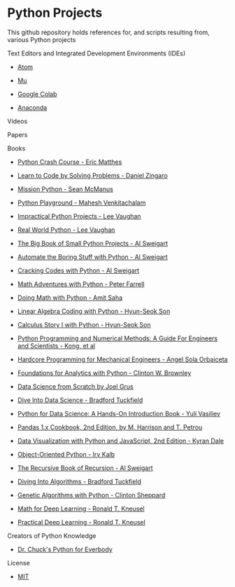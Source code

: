 # Python Projects

This github repository holds references for, and scripts resulting from, various Python projects

Text Editors and Integrated Development Environments (IDEs)

* [Atom](https://atom.io)

* [Mu](https://codewith.mu)

* [Google Colab](https://colab.research.google.com)

* [Anaconda](https://www.anaconda.com)

Videos

Papers

Books

* [Python Crash Course - Eric Matthes](https://nostarch.com/pythoncrashcourse2e)

* [Learn to Code by Solving Problems - Daniel Zingaro](https://nostarch.com/learn-code-solving-problems)

* [Mission Python - Sean McManus](https://nostarch.com/missionpython)

* [Python Playground - Mahesh Venkitachalam](https://nostarch.com/pythonplayground)

* [Impractical Python Projects - Lee Vaughan](https://nostarch.com/impracticalpythonprojects)

* [Real World Python - Lee Vaughan](https://nostarch.com/real-world-python)

* [The Big Book of Small Python Projects - Al Sweigart](https://nostarch.com/big-book-small-python-projects)

* [Automate the Boring Stuff with Python - Al Sweigart](https://nostarch.com/automatestuff2)

* [Cracking Codes with Python - Al Sweigart](https://nostarch.com/crackingcodes)

* [Math Adventures with Python - Peter Farrell](https://nostarch.com/mathadventures)

* [Doing Math with Python - Amit Saha](https://nostarch.com/doingmathwithpython)

* [Linear Algebra Coding with Python - Hyun-Seok Son](https://www.goodreads.com/book/show/54619033-linear-algebra-coding-with-python)

* [Calculus Story I with Python - Hyun-Seok Son](https://blackwells.co.uk/bookshop/product/Calculus-Story-I-With-Python-by-Hyun-Seok-Son-author/9781097682799)

* [Python Programming and Numerical Methods: A Guide For Engineers and Scientists - Kong, et al](https://pythonnumericalmethods.berkeley.edu/notebooks/Index.html)

* [Hardcore Programming for Mechanical Engineers - Angel Sola Orbaiceta](https://nostarch.com/hardcore-programming-mechanical-engineers)

* [Foundations for Analytics with Python - Clinton W. Brownley](https://www.oreilly.com/library/view/foundations-for-analytics/9781491922521/)

* [Data Science from Scratch by Joel Grus](https://www.oreilly.com/library/view/data-science-from/9781492041122/)

* [Dive Into Data Science - Bradford Tuckfield](https://nostarch.com/dive-data-science)

* [Python for Data Science: A Hands-On Introduction Book - Yuli Vasiliev](https://www.oreilly.com/library/view/python-for-data/9781098130275/)

* [Pandas 1.x Cookbook, 2nd Edition, by M. Harrison and T. Petrou](https://www.packtpub.com/product/pandas-1x-cookbook-second-edition/9781839213106)

* [Data Visualization with Python and JavaScript, 2nd Edition - Kyran Dale](https://www.oreilly.com/library/view/data-visualization-with/9781098111861/)

* [Object-Oriented Python - Irv Kalb](https://nostarch.com/object-oriented-python)

* [The Recursive Book of Recursion - Al Sweigart](https://nostarch.com/recursive-book-recursion)

* [Diving Into Algorithms - Bradford Tuckfield](https://nostarch.com/Dive-Into-Algorithms)

* [Genetic Algorithms with Python - Clinton Sheppard](https://github.com/handcraftsman/GeneticAlgorithmsWithPython)

* [Math for Deep Learning - Ronald T. Kneusel](https://nostarch.com/math-deep-learning)

* [Practical Deep Learning - Ronald T. Kneusel](https://nostarch.com/practical-deep-learning-python)

Creators of Python Knowledge

* [Dr. Chuck's Python for Everbody](https://www.py4e.com)

License
* [MIT](https://choosealicense.com/licenses/mit/)
